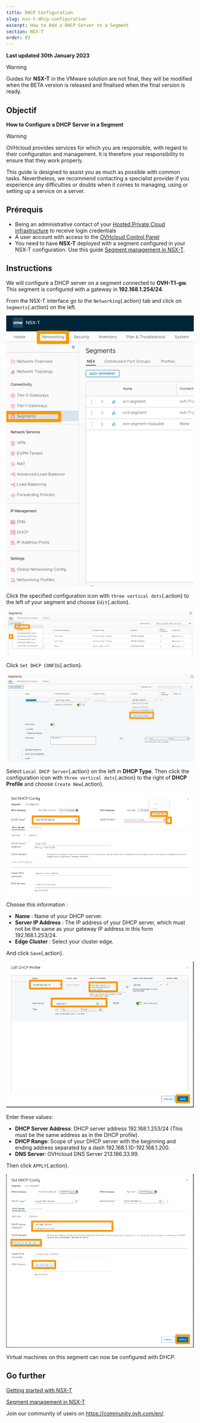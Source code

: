 ```yaml
---
title: DHCP Configuration
slug: nsx-t-dhcp-configuration
excerpt: How to Add a DHCP Server to a Segment
section: NSX-T
order: 03
---
```


**Last updated 30th January 2023**

> [!warning]
> Guides for **NSX-T** in the VMware solution are not final, they will be modified when the BETA version is released and finalised when the final version is ready.
>


## Objectif

**How to Configure a DHCP Server in a Segment**

> [!warning]
> OVHcloud provides services for which you are responsible, with regard to their configuration and management. It is therefore your responsibility to ensure that they work properly.
>
> This guide is designed to assist you as much as possible with common tasks. Nevertheless, we recommend contacting a specialist provider if you experience any difficulties or doubts when it comes to managing, using or setting up a service on a server.
>

## Prérequis

- Being an administrative contact of your [Hosted Private Cloud infrastructure](https://www.ovhcloud.com/en-gb/enterprise/products/hosted-private-cloud/) to receive login credentials
- A user account with access to the [OVHcloud Control Panel](https://www.ovh.com/auth/?action=gotomanager&from=https://www.ovh.co.uk/&ovhSubsidiary=GB)
- You need to have **NSX-T** deployed with a segment configured in your NSX-T configuration. Use this guide [Segment management in NSX-T](https://docs.ovh.com/en/us/private-cloud/nsx-t-segment-management).

## Instructions

We will configure a DHCP server on a segment connected to **OVH-T1-gw**. This segment is configured with a gateway in **192.168.1.254/24**.

From the NSX-T interface go to the `Networking`{.action} tab and click on `Segments`{.action} on the left.

![01 add DHCP ON Segment 01](images/01-add-dhcp-on-segment01.png)

Click the specified configuration icon with `three vertical dots`{.action} to the left of your segment and choose `Edit`{.action}.

![01 add DHCP ON Segment 02](images/01-add-dhcp-on-segment02.png)

Click `Set DHCP CONFIG`{.action}.

![01 add DHCP ON Segment 03](images/01-add-dhcp-on-segment03.png)

Select `Local DHCP Server`{.action} on the left in **DHCP Type**. Then click the configuration icon with `three vertical dots`{.action} to the right of **DHCP Profile** and choose `Create New`{.action}.

![01 add DHCP ON Segment 04](images/01-add-dhcp-on-segment04.png)

Choose this information :

* **Name** : Name of your DHCP server.
* **Server IP Address** : The IP address of your DHCP server, which must not be the same as your gateway IP address in this form 192.168.1.253/24.
* **Edge Cluster** : Select your cluster edge.

And click `Save`{.action}.

![01 add DHCP ON Segment 05](images/01-add-dhcp-on-segment05.png)

Enter these values:

* **DHCP Server Address**: DHCP server address 192.168.1.253/24 (This must be the same address as in the DHCP profile).
* **DHCP Range**: Scope of your DHCP server with the beginning and ending address separated by a dash 192.168.1.10-192.168.1.200.
* **DNS Server**: OVHcloud DNS Server 213.186.33.99.

Then click `APPLY`{.action}.

![01 add DHCP ON Segment 06](images/01-add-dhcp-on-segment06.png)

Virtual machines on this segment can now be configured with DHCP.

## Go further <a name="gofurther"></a>

[Getting started with NSX-T](https://docs.ovh.com/us/en/private-cloud/nsx-t-first-steps/)

[Segment management in NSX-T](https://docs.ovh.com/us/en/nsx-t-segment-management/)

Join our community of users on <https://community.ovh.com/en/>.

